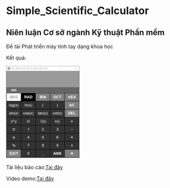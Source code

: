 # Simple_Scientific_Calculator
<h2>Niên luận Cơ sở ngành Kỹ thuật Phần mềm</h2>
<p>Đề tài Phát triển máy tính tay dạng khoa học<p>
<p>Kết quả:</p>
<img src="Project2.png" width="200"/>
<p>Tài liệu báo cáo:<a href="https://drive.google.com/file/d/1pJBAkK4ttvYaNEs2oY-Drg5Zn4SwWL4W/view?usp=sharing">Tại đây</a></p>
<p>Video demo:<a href="https://drive.google.com/file/d/1pJBAkK4ttvYaNEs2oY-Drg5Zn4SwWL4W/view?usp=sharing">Tại đây</a></p>
